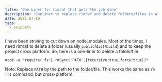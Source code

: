 ```yaml
---
title: 'One Liner for rimraf that gets the job done'
description: 'Oneliner to replace rimraf and delete folders/files in a cross-platform way.'
date: 2021-07-10
tags:
  - snippets
---
```


I have been striving to cut down on node_modules. Most of the times, I need
rimraf to delete a folder (usually `public`/`dist`/`build`) and to keep the
project cross platform. So, here is a one-liner to delete a folder/file:

```shell
node -e "require('fs').rmSync('PATH',{recursive:true,force:true})"
```

Note: Replace `PATH` by the path to the folder/file. This works the same as `rm -rf` command, but cross-platform.
